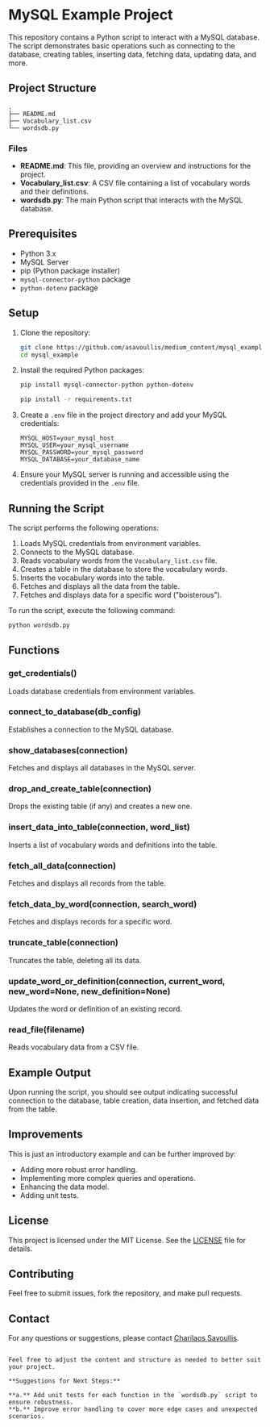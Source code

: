 # MySQL Example Project

This repository contains a Python script to interact with a MySQL database. The script demonstrates basic operations such as connecting to the database, creating tables, inserting data, fetching data, updating data, and more.

## Project Structure

```plaintext
.
├── README.md
├── Vocabulary_list.csv
└── wordsdb.py
```

### Files

- **README.md**: This file, providing an overview and instructions for the project.
- **Vocabulary_list.csv**: A CSV file containing a list of vocabulary words and their definitions.
- **wordsdb.py**: The main Python script that interacts with the MySQL database.

## Prerequisites

- Python 3.x
- MySQL Server
- pip (Python package installer)
- `mysql-connector-python` package
- `python-dotenv` package

## Setup

1. Clone the repository:

   ```sh
   git clone https://github.com/asavoullis/medium_content/mysql_example.git
   cd mysql_example
   ```

2. Install the required Python packages:

   ```sh
   pip install mysql-connector-python python-dotenv

   pip install -r requirements.txt
   ```

3. Create a `.env` file in the project directory and add your MySQL credentials:

   ```env
   MYSQL_HOST=your_mysql_host
   MYSQL_USER=your_mysql_username
   MYSQL_PASSWORD=your_mysql_password
   MYSQL_DATABASE=your_database_name
   ```

4. Ensure your MySQL server is running and accessible using the credentials provided in the `.env` file.

## Running the Script

The script performs the following operations:

1. Loads MySQL credentials from environment variables.
2. Connects to the MySQL database.
3. Reads vocabulary words from the `Vocabulary_list.csv` file.
4. Creates a table in the database to store the vocabulary words.
5. Inserts the vocabulary words into the table.
6. Fetches and displays all the data from the table.
7. Fetches and displays data for a specific word ("boisterous").

To run the script, execute the following command:

```sh
python wordsdb.py
```

## Functions

### get_credentials()

Loads database credentials from environment variables.

### connect_to_database(db_config)

Establishes a connection to the MySQL database.

### show_databases(connection)

Fetches and displays all databases in the MySQL server.

### drop_and_create_table(connection)

Drops the existing table (if any) and creates a new one.

### insert_data_into_table(connection, word_list)

Inserts a list of vocabulary words and definitions into the table.

### fetch_all_data(connection)

Fetches and displays all records from the table.

### fetch_data_by_word(connection, search_word)

Fetches and displays records for a specific word.

### truncate_table(connection)

Truncates the table, deleting all its data.

### update_word_or_definition(connection, current_word, new_word=None, new_definition=None)

Updates the word or definition of an existing record.

### read_file(filename)

Reads vocabulary data from a CSV file.

## Example Output

Upon running the script, you should see output indicating successful connection to the database, table creation, data insertion, and fetched data from the table.

## Improvements

This is just an introductory example and can be further improved by:

- Adding more robust error handling.
- Implementing more complex queries and operations.
- Enhancing the data model.
- Adding unit tests.

## License

This project is licensed under the MIT License. See the [LICENSE](LICENSE) file for details.

## Contributing

Feel free to submit issues, fork the repository, and make pull requests.

## Contact

For any questions or suggestions, please contact [Charilaos Savoullis](mailto:your-email@example.com).

```

Feel free to adjust the content and structure as needed to better suit your project.

**Suggestions for Next Steps:**

**a.** Add unit tests for each function in the `wordsdb.py` script to ensure robustness.
**b.** Improve error handling to cover more edge cases and unexpected scenarios.
```
